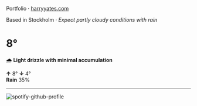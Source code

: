 Portfolio · [harryyates.com](https://harryyates.com)

<!-- WEATHER_START -->
Based in Stockholm · *Expect partly cloudy conditions with rain*

# 8°
🌧️ **Light drizzle with minimal accumulation**

**↑** 8° **↓** 4°  
**Rain** 35%

---
<!-- WEATHER_END -->

<p align="left">
  <a>
    <img src="https://spotify-github-profile.kittinanx.com/api/view?uid=bigbello&cover_image=true&theme=natemoo-re&show_offline=true&background_color=121212&interchange=false&bar_color=53b14f&bar_color_cover=false" alt="spotify-github-profile">
  </a>
</p>